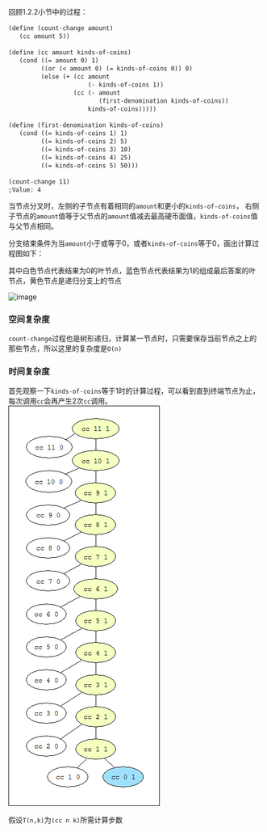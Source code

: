 回顾1.2.2小节中的过程：
```
(define (count-change amount)
   (cc amount 5))

(define (cc amount kinds-of-coins)
   (cond ((= amount 0) 1)
         ((or (< amount 0) (= kinds-of-coins 0)) 0)
         (else (+ (cc amount
                      (- kinds-of-coins 1))
                  (cc (- amount
                         (first-denomination kinds-of-coins))
                      kinds-of-coins)))))

(define (first-denomination kinds-of-coins)
   (cond ((= kinds-of-coins 1) 1)
         ((= kinds-of-coins 2) 5)
         ((= kinds-of-coins 3) 10)
         ((= kinds-of-coins 4) 25)
         ((= kinds-of-coins 5) 50)))

(count-change 11)
;Value: 4
```

当节点分叉时，左侧的子节点有着相同的`amount`和更小的`kinds-of-coins`，
右侧子节点的`amount`值等于父节点的`amount`值减去最高硬币面值，`kinds-of-coins`值与父节点相同。

分支结束条件为当`amount`小于或等于0，或者`kinds-of-coins`等于0，画出计算过程图如下：

其中白色节点代表结果为0的叶节点，蓝色节点代表结果为1的组成最后答案的叶节点，黄色节点是递归分支上的节点

![image](https://github.com/jiacai2050/sicp/blob/master/exercises/01/img/count-change-diagram.png)

### 空间复杂度
`count-change`过程也是树形递归，计算某一节点时，只需要保存当前节点之上的那些节点，所以这里的复杂度是`O(n)`

### 时间复杂度
首先观察一下`kinds-of-coins`等于1时的计算过程，可以看到直到终端节点为止，每次调用`cc`会再产生2次`cc`调用。
![image](https://github.com/luoshuang435/SICP-Solutions/blob/master/01/img/count-change-11-1-diagram.png)

假设`T(n,k)`为`(cc n k)`所需计算步数

